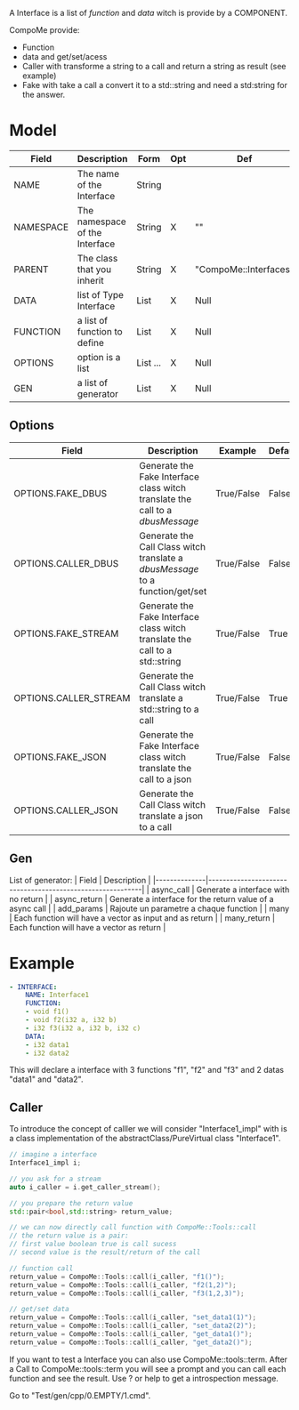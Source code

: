 A Interface is a list of _function_ and _data_ witch is provide by a COMPONENT.


CompoMe provide:
- Function
- data and get/set/acess
- Caller with transforme a string to a call and return a string as result (see example)
- Fake with take a call a convert it to a std::string and need a std:string for the answer.

# Model
| Field     | Description                    | Form         | Opt | Def                   | Example                                       |
|-----------|--------------------------------|--------------|-----|-----------------------|-----------------------------------------------|
| NAME      | The name of the Interface      | String       |     |                       | I1, Interface_I1, MyInterface                 |
| NAMESPACE | The namespace of the Interface | String       | X   | ""                    | Package1, Package1::SubPackage2 , compo::base |
| PARENT    | The class that you inherit     | String       | X   | "CompoMe::Interfaces" | Pack1::S1, MyInterface                        |
| DATA      | list of Type Interface         | List<String> | X   | Null                  | go to example section                         |
| FUNCTION  | a list of function to define   | List<String> | X   | Null                  | go to example section                         |
| OPTIONS   | option is a list               | List ...     | X   | Null                  | go to _options_ section                       |
| GEN       | a list of generator            | List<String> | X   | Null                  | go to _gen_ section                           |

## Options
| Field                 | Description                                                                   | Example    | Default |
|-----------------------|-------------------------------------------------------------------------------|------------|---------|
| OPTIONS.FAKE_DBUS     | Generate the Fake Interface class witch translate the call to a _dbusMessage_ | True/False | False   |
| OPTIONS.CALLER_DBUS   | Generate the Call Class witch translate a _dbusMessage_ to a function/get/set | True/False | False   |
| OPTIONS.FAKE_STREAM   | Generate the Fake Interface class witch translate the call to a std::string   | True/False | True    |
| OPTIONS.CALLER_STREAM | Generate the Call Class witch translate a std::string to a call               | True/False | True    |
| OPTIONS.FAKE_JSON   | Generate the Fake Interface class witch translate the call to a json | True/False | False    |
| OPTIONS.CALLER_JSON | Generate the Call Class witch translate a json to a call               | True/False | False    |

## Gen
List of generator:
| Field        | Description                                               |
|--------------|-----------------------------------------------------------|
| async_call   | Generate a interface with no return                       |
| async_return | Generate a interface for the return value of a async call |
| add_params   | Rajoute  un parametre a chaque function                   |
| many         | Each function will have a vector as input and as return   |
| many_return  | Each function will have a vector as return                |


# Example

```yaml
- INTERFACE:
    NAME: Interface1
    FUNCTION:
    - void f1()
    - void f2(i32 a, i32 b)
    - i32 f3(i32 a, i32 b, i32 c)
    DATA:
    - i32 data1
    - i32 data2
```

This will declare a interface with 3 functions "f1", "f2" and "f3" and 2 datas "data1" and "data2".

Caller
---
To introduce the concept of calller we will consider "Interface1_impl" with is a class implementation of the abstractClass/PureVirtual class "Interface1".

```cpp
// imagine a interface
Interface1_impl i;

// you ask for a stream
auto i_caller = i.get_caller_stream();

// you prepare the return value
std::pair<bool,std::string> return_value;

// we can now directly call function with CompoMe::Tools::call
// the return value is a pair:
// first value boolean true is call sucess
// second value is the result/return of the call

// function call
return_value = CompoMe::Tools::call(i_caller, "f1()");
return_value = CompoMe::Tools::call(i_caller, "f2(1,2)");
return_value = CompoMe::Tools::call(i_caller, "f3(1,2,3)");

// get/set data
return_value = CompoMe::Tools::call(i_caller, "set_data1(1)");
return_value = CompoMe::Tools::call(i_caller, "set_data2(2)");
return_value = CompoMe::Tools::call(i_caller, "get_data1()");
return_value = CompoMe::Tools::call(i_caller, "get_data2()");
```

If you want to test a Interface you can also use CompoMe::tools::term.
After a Call to CompoMe::tools::term you will see a prompt and you can call each function and see the result.
Use ? or help to get a introspection message.

Go to "Test/gen/cpp/0.EMPTY/1.cmd".
